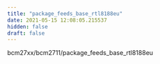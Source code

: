 ```yaml
---
title: "package_feeds_base_rtl8188eu"
date: 2021-05-15 12:08:05.215537
hidden: false
draft: false
---
```


bcm27xx/bcm2711/package_feeds_base_rtl8188eu

